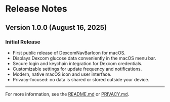 # Release Notes

## Version 1.0.0 (August 16, 2025)

### Initial Release
- First public release of DexcomNavBarIcon for macOS.
- Displays Dexcom glucose data conveniently in the macOS menu bar.
- Secure login and keychain integration for Dexcom credentials.
- Customizable settings for update frequency and notifications.
- Modern, native macOS icon and user interface.
- Privacy-focused: no data is shared or stored outside your device.

---

For more information, see the [README.md](README.md) or [PRIVACY.md](PRIVACY.md).
